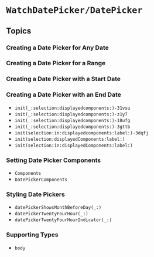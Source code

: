 # ``WatchDatePicker/DatePicker``

## Topics

### Creating a Date Picker for Any Date
### Creating a Date Picker for a Range
### Creating a Date Picker with a Start Date
### Creating a Date Picker with an End Date

- ``init(_:selection:displayedcomponents:)-31vsu``
- ``init(_:selection:displayedcomponents:)-z1y7``
- ``init(_:selection:displayedcomponents:)-18ufg``
- ``init(_:selection:displayedcomponents:)-3gttb``
- ``init(selection:in:displayedcomponents:label:)-3dqfj``
- ``init(selection:displayedComponents:label:)``
- ``init(selection:in:displayedComponents:label:)``

### Setting Date Picker Components

- ``Components``
- ``DatePickerComponents``

### Styling Date Pickers

- ``datePickerShowsMonthBeforeDay(_:)``
- ``datePickerTwentyFourHour(_:)``
- ``datePickerTwentyFourHourIndicator(_:)``
<!--- ``datePickerConfirmationTitleKey(_:)``-->
<!--- ``datePickerConfirmationColor(_:)``-->
<!--- ``datePickerAMPMHighlightColor(_:)``-->
<!--- ``datePickerFocusColor(_:)``-->

### Supporting Types

- ``body``
